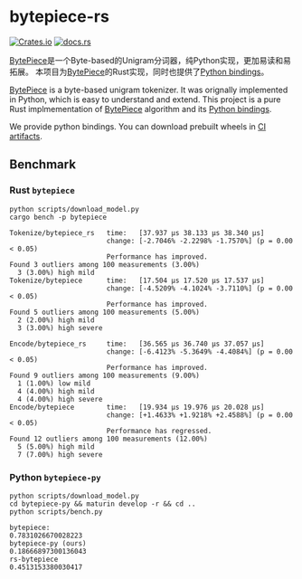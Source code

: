 # bytepiece-rs

[![Crates.io](https://img.shields.io/crates/v/bytepiece?style=for-the-badge)](https://crates.io/crates/bytepiece)
[![docs.rs](https://img.shields.io/docsrs/bytepiece/latest?style=for-the-badge)](https://docs.rs/bytepiece)

[BytePiece]是一个Byte-based的Unigram分词器，纯Python实现，更加易读和易拓展。
本项目为[BytePiece]的Rust实现，同时也提供了[Python bindings](./bytepiece-py)。

[BytePiece] is a byte-based unigram tokenizer. It was orignally implemented in Python, which is easy to understand and extend. 
This project is a pure Rust implmementation of [BytePiece] algorithm and its [Python bindings](./bytepiece-py).


We provide python bindings. You can download prebuilt wheels in [CI artifacts](https://github.com/SunDoge/bytepiece-rs/actions/workflows/python-bindings-ci.yml).


## Benchmark

### Rust `bytepiece`

```shell
python scripts/download_model.py
cargo bench -p bytepiece
```

```
Tokenize/bytepiece_rs   time:   [37.937 µs 38.133 µs 38.340 µs]
                        change: [-2.7046% -2.2298% -1.7570%] (p = 0.00 < 0.05)
                        Performance has improved.
Found 3 outliers among 100 measurements (3.00%)
  3 (3.00%) high mild
Tokenize/bytepiece      time:   [17.504 µs 17.520 µs 17.537 µs]
                        change: [-4.5209% -4.1024% -3.7110%] (p = 0.00 < 0.05)
                        Performance has improved.
Found 5 outliers among 100 measurements (5.00%)
  2 (2.00%) high mild
  3 (3.00%) high severe

Encode/bytepiece_rs     time:   [36.565 µs 36.740 µs 37.057 µs]
                        change: [-6.4123% -5.3649% -4.4084%] (p = 0.00 < 0.05)
                        Performance has improved.
Found 9 outliers among 100 measurements (9.00%)
  1 (1.00%) low mild
  4 (4.00%) high mild
  4 (4.00%) high severe
Encode/bytepiece        time:   [19.934 µs 19.976 µs 20.028 µs]
                        change: [+1.4633% +1.9218% +2.4588%] (p = 0.00 < 0.05)
                        Performance has regressed.
Found 12 outliers among 100 measurements (12.00%)
  5 (5.00%) high mild
  7 (7.00%) high severe
```

### Python `bytepiece-py`

```shell
python scripts/download_model.py
cd bytepiece-py && maturin develop -r && cd ..
python scripts/bench.py
```

```
bytepiece:
0.7831026670028223
bytepiece-py (ours)
0.18666897300136043
rs-bytepiece
0.4513153380030417
```

[BytePiece]: https://github.com/bojone/bytepiece
